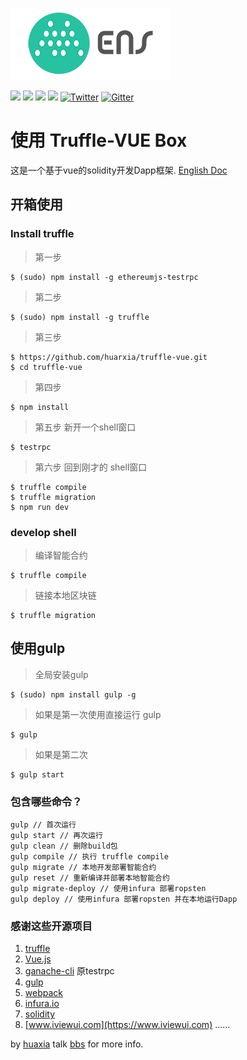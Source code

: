 ![](static/logo.png)

![](https://img.shields.io/github/stars/huarxia/truffle-vue.svg)
![](https://img.shields.io/github/forks/huarxia/truffle-vue.svg)
![](https://img.shields.io/github/issues/huarxia/truffle-vue.svg)
![](https://img.shields.io/github/license/huarxia/truffle-vue.svg)
[![Twitter](https://img.shields.io/twitter/url/https/github.com/huarxia/truffle-vue.svg?style=social)](https://twitter.com/myens_shop)
[![Gitter](https://img.shields.io/gitter/room/nwjs/nw.js.svg?style=social)](https://gitter.im/myens)

# 使用 Truffle-VUE Box

这是一个基于vue的solidity开发Dapp框架.
[English Doc](README.md)
## 开箱使用

### Install truffle

> 第一步

```
$ (sudo) npm install -g ethereumjs-testrpc
```

> 第二步

```
$ (sudo) npm install -g truffle
```

> 第三步

```
$ https://github.com/huarxia/truffle-vue.git
$ cd truffle-vue
```

> 第四步

```
$ npm install
```

> 第五步 新开一个shell窗口
 
```
$ testrpc
```
> 第六步 回到刚才的 shell窗口

```
$ truffle compile
$ truffle migration
$ npm run dev
```
### develop shell

> 编译智能合约

```
$ truffle compile
```
> 链接本地区块链

```
$ truffle migration
```
## 使用gulp
> 全局安装gulp

```
$ (sudo) npm install gulp -g
```
> 如果是第一次使用直接运行 gulp

```
$ gulp
```
> 如果是第二次

```
$ gulp start
```
### 包含哪些命令？

```
gulp // 首次运行
gulp start // 再次运行
gulp clean // 删除build包
gulp compile // 执行 truffle compile
gulp migrate // 本地开发部署智能合约
gulp reset // 重新编译并部署本地智能合约
gulp migrate-deploy // 使用infura 部署ropsten
gulp deploy // 使用infura 部署ropsten 并在本地运行Dapp
```
### 感谢这些开源项目
1. [truffle](https://github.com/trufflesuite/truffle)
2. [Vue.js](http://vuejs.org/)
3. [ganache-cli](https://github.com/trufflesuite/ganache-cli) 原testrpc
4. [gulp](http://gulpjs.com/)
5. [webpack](https://webpack.github.io/)
6. [infura.io](https://infura.io/)
7. [solidity](https://github.com/ethereum/solidity)
8. [www.iviewui.com](https://www.iviewui.com)
......


by [huaxia](https://github.com/huarxia)
talk [bbs](https://bbs.myens.shop) for more info.
